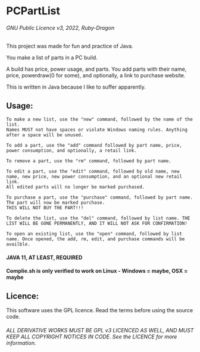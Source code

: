 # PCPartList

###### GNU Public Licence v3, 2022, Ruby-Dragon

This project was made for fun and practice of Java.

You make a list of parts in a PC build.

A build has price, power usage, and parts.
You add parts with their name, price, powerdraw(0 for some), and optionally, a link to purchase website.

This is written in Java because I like to suffer apparently.

## Usage:

	To make a new list, use the "new" command, followed by the name of the list.
	Names MUST not have spaces or violate Windows naming rules. Anything after a space will be unused.

	To add a part, use the "add" command followed by part name, price, power consumption, and optionally, a retail link.

	To remove a part, use the "rm" command, followed by part name.

	To edit a part, use the "edit" command, followed by old name, new name, new price, new power consumption, and an optional new retail link.
	All edited parts will no longer be marked purchased.

	To purchase a part, use the "purchase" command, followed by part name. The part will now be marked purchase.
	THIS WILL NOT BUY THE PART!!!

	To delete the list, use the "del" command, followed by list name. THE LIST WILL BE GONE PERMANENTLY, AND IT WILL NOT ASK FOR CONFIRMATION!

	To open an existing list, use the "open" command, followed by list name. Once opened, the add, rm, edit, and purchase commands will be availble.

#### JAVA 11, AT LEAST, REQUIRED
#### Complie.sh is only verified to work on Linux - Windows = maybe, OSX = maybe

## Licence:

This software uses the GPL licence. Read the terms before using the source code.

###### ALL DERIVATIVE WORKS MUST BE GPL v3 LICENCED AS WELL, AND MUST KEEP ALL COPYRIGHT NOTICES IN CODE. See the LICENCE for more information.